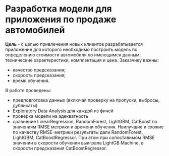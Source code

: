 # Разработка модели для приложения по продаже автомобилей

**Цель** - с целью привлечения новых клиентов разрабатывается приложение для которого необходимо построить модель по определению стоимости автомобиля по имеющимся данным: технические характеристики, комплектация и цена. Заказчику важны:
  - качество предсказания;
  - скорость предсказания;
  - время обучения.


В работе проведены:
  - предподготовка данных (включая проверку на пропуски, выбросы, дубликаты)
  - Exploratory Data Analysis для каждой из фичей
  - проверка модели на адекватность
  - сравнение LinearRegression, RandomForest, LightGBM, CatBoost по значениям RMSE метрики и времени обучения. Наилучшие и схожие по качеству RMSE-метрики результаты дали RandomForest, LightGBM, CatBoostRegressor. При этом при сопоставимом RMSE значении в скорости обучения выиграла LightGB Machine, в скорости предсказания CatBoostRegressor. 
